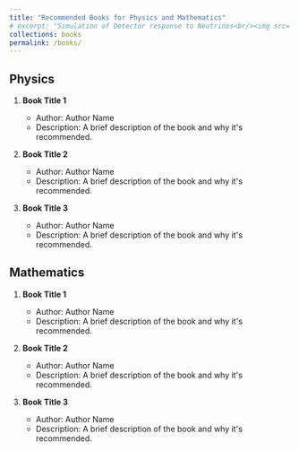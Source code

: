 ```yaml
---
title: "Recommended Books for Physics and Mathematics"
# excerpt: "Simulation of Detector response to Neutrinos<br/><img src='/images/Neutrino_Oscillations.png'>"
collections: books
permalink: /books/
---
```



## Physics

1. **Book Title 1**
   - Author: Author Name
   - Description: A brief description of the book and why it's recommended.

2. **Book Title 2**
   - Author: Author Name
   - Description: A brief description of the book and why it's recommended.

3. **Book Title 3**
   - Author: Author Name
   - Description: A brief description of the book and why it's recommended.

## Mathematics

1. **Book Title 1**
   - Author: Author Name
   - Description: A brief description of the book and why it's recommended.

2. **Book Title 2**
   - Author: Author Name
   - Description: A brief description of the book and why it's recommended.

3. **Book Title 3**
   - Author: Author Name
   - Description: A brief description of the book and why it's recommended.
